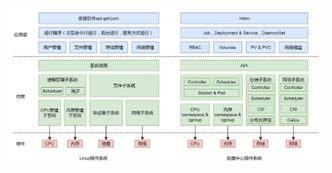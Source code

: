


<img src="https://github.com/Yongli-Lisa/Linux-Notes1/blob/8b7ea2ed934f91c99e55c6e161b05643d8e087b9/Img/%E5%AE%B9%E5%99%A8/Kubernetes.PNG" width="800px">
